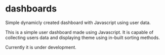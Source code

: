 # dashboards
Simple dynamicly created dashboard with Javascript using user data.


This is a simple user dashboard made using Javascript. It is capable of collecting users data and displaying theme using in-built sorting methods. 

Currently it is under development.
